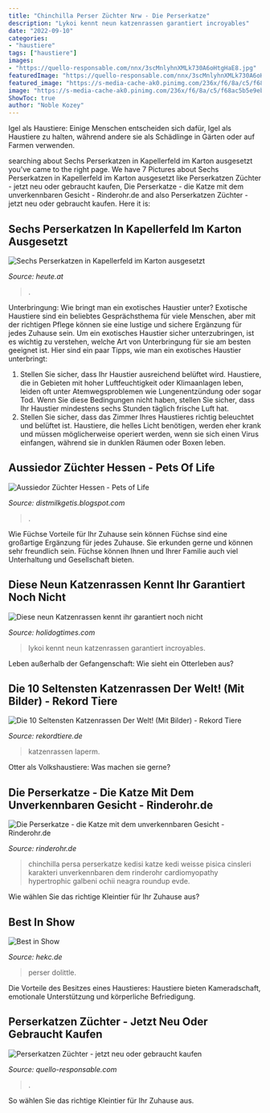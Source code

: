 ```yaml
---
title: "Chinchilla Perser Züchter Nrw - Die Perserkatze"
description: "Lykoi kennt neun katzenrassen garantiert incroyables"
date: "2022-09-10"
categories:
- "haustiere"
tags: ["haustiere"]
images:
- "https://quello-responsable.com/nnx/3scMnlyhnXMLk730A6oHtgHaE8.jpg"
featuredImage: "https://quello-responsable.com/nnx/3scMnlyhnXMLk730A6oHtgHaE8.jpg"
featured_image: "https://s-media-cache-ak0.pinimg.com/236x/f6/8a/c5/f68ac5b5e9ebc07cc68f5ace4678decb.jpg"
image: "https://s-media-cache-ak0.pinimg.com/236x/f6/8a/c5/f68ac5b5e9ebc07cc68f5ace4678decb.jpg"
ShowToc: true
author: "Noble Kozey"
---
```



Igel als Haustiere: Einige Menschen entscheiden sich dafür, Igel als Haustiere zu halten, während andere sie als Schädlinge in Gärten oder auf Farmen verwenden.

	

		
searching about Sechs Perserkatzen in Kapellerfeld im Karton ausgesetzt you've came to the right page. We have 7 Pictures about Sechs Perserkatzen in Kapellerfeld im Karton ausgesetzt like Perserkatzen Züchter - jetzt neu oder gebraucht kaufen, Die Perserkatze - die Katze mit dem unverkennbaren Gesicht - Rinderohr.de and also Perserkatzen Züchter - jetzt neu oder gebraucht kaufen. Here it is:
		
    
## Sechs Perserkatzen In Kapellerfeld Im Karton Ausgesetzt

<img loading=lazy src="https://heute-at-prod-images.imgix.net/2020/11/8/3ea5bb3e-3ab9-4d32-ad07-d9de8210c119.jpeg?rect=0%2C151%2C1600%2C899&amp;auto=format,compress&amp;w=558" onerror="this.onerror=null;this.src='https://tse3.mm.bing.net/th?id=OIP.QmWuoVSHJ1oUX062cY5jNQHaEK&amp;pid=15.1';" alt="Sechs Perserkatzen in Kapellerfeld im Karton ausgesetzt">

_Source: heute.at_

>. 

	

Unterbringung: Wie bringt man ein exotisches Haustier unter?
Exotische Haustiere sind ein beliebtes Gesprächsthema für viele Menschen, aber mit der richtigen Pflege können sie eine lustige und sichere Ergänzung für jedes Zuhause sein. Um ein exotisches Haustier sicher unterzubringen, ist es wichtig zu verstehen, welche Art von Unterbringung für sie am besten geeignet ist. Hier sind ein paar Tipps, wie man ein exotisches Haustier unterbringt:
1. Stellen Sie sicher, dass Ihr Haustier ausreichend belüftet wird. Haustiere, die in Gebieten mit hoher Luftfeuchtigkeit oder Klimaanlagen leben, leiden oft unter Atemwegsproblemen wie Lungenentzündung oder sogar Tod. Wenn Sie diese Bedingungen nicht haben, stellen Sie sicher, dass Ihr Haustier mindestens sechs Stunden täglich frische Luft hat.
2. Stellen Sie sicher, dass das Zimmer Ihres Haustieres richtig beleuchtet und belüftet ist. Haustiere, die helles Licht benötigen, werden eher krank und müssen möglicherweise operiert werden, wenn sie sich einen Virus einfangen, während sie in dunklen Räumen oder Boxen leben.

    
## Aussiedor Züchter Hessen - Pets Of Life

<img loading=lazy src="https://s-media-cache-ak0.pinimg.com/236x/f6/8a/c5/f68ac5b5e9ebc07cc68f5ace4678decb.jpg" onerror="this.onerror=null;this.src='https://tse1.mm.bing.net/th?id=OIP.K3QSVUs-3qr4-NTJDBm-YAHaIg&amp;pid=15.1';" alt="Aussiedor Züchter Hessen - Pets of Life">

_Source: distmilkgetis.blogspot.com_

>. 

	

Wie Füchse Vorteile für Ihr Zuhause sein können
Füchse sind eine großartige Ergänzung für jedes Zuhause. Sie erkunden gerne und können sehr freundlich sein. Füchse können Ihnen und Ihrer Familie auch viel Unterhaltung und Gesellschaft bieten.

    
## Diese Neun Katzenrassen Kennt Ihr Garantiert Noch Nicht

<img loading=lazy src="https://dnl7t01l0fo05.cloudfront.net/wp-content/uploads/2017/09/rare-cat-8.png" onerror="this.onerror=null;this.src='https://tse2.mm.bing.net/th?id=OIP.ei0DVfDsbh6Wh2znIO9zRgHaHb&amp;pid=15.1';" alt="Diese neun Katzenrassen kennt ihr garantiert noch nicht">

_Source: holidogtimes.com_

>lykoi kennt neun katzenrassen garantiert incroyables. 

	

Leben außerhalb der Gefangenschaft: Wie sieht ein Otterleben aus?

    
## Die 10 Seltensten Katzenrassen Der Welt! (Mit Bilder) - Rekord Tiere

<img loading=lazy src="https://www.rekordtiere.de/wp-content/uploads/2021/04/LaPerm-300x200.jpg" onerror="this.onerror=null;this.src='https://tse4.mm.bing.net/th?id=OIP.BSOcknTIG3zdDr82LlMpMAAAAA&amp;pid=15.1';" alt="Die 10 Seltensten Katzenrassen Der Welt! (Mit Bilder) - Rekord Tiere">

_Source: rekordtiere.de_

>katzenrassen laperm. 

	

Otter als Volkshaustiere: Was machen sie gerne?

    
## Die Perserkatze - Die Katze Mit Dem Unverkennbaren Gesicht - Rinderohr.de

<img loading=lazy src="http://www.rinderohr.de/blog/wp-content/uploads/2017/01/Fotolia_107109501_M-1024x682.jpg" onerror="this.onerror=null;this.src='https://tse4.mm.bing.net/th?id=OIP.M9ipTX7Eq_JB0RMupt2-NQEyDM&amp;pid=15.1';" alt="Die Perserkatze - die Katze mit dem unverkennbaren Gesicht - Rinderohr.de">

_Source: rinderohr.de_

>chinchilla persa perserkatze kedisi katze kedi weisse pisica cinsleri karakteri unverkennbaren dem rinderohr cardiomyopathy hypertrophic galbeni ochii neagra roundup evde. 

	

Wie wählen Sie das richtige Kleintier für Ihr Zuhause aus?

    
## Best In Show

<img loading=lazy src="http://hekc.de/Img_2293a.jpg" onerror="this.onerror=null;this.src='https://tse1.mm.bing.net/th?id=OIP.BXtGUK58TcmYP1Mb9eWAHwHaKZ&amp;pid=15.1';" alt="Best in Show">

_Source: hekc.de_

>perser dolittle. 

	

Die Vorteile des Besitzes eines Haustieres: Haustiere bieten Kameradschaft, emotionale Unterstützung und körperliche Befriedigung.

    
## Perserkatzen Züchter - Jetzt Neu Oder Gebraucht Kaufen

<img loading=lazy src="https://quello-responsable.com/nnx/3scMnlyhnXMLk730A6oHtgHaE8.jpg" onerror="this.onerror=null;this.src='https://tse2.mm.bing.net/th?id=OIP.rJNu-XA8c_-2upb2W-dZxwAAAA&amp;pid=15.1';" alt="Perserkatzen Züchter - jetzt neu oder gebraucht kaufen">

_Source: quello-responsable.com_

>. 

	

So wählen Sie das richtige Kleintier für Ihr Zuhause aus.

